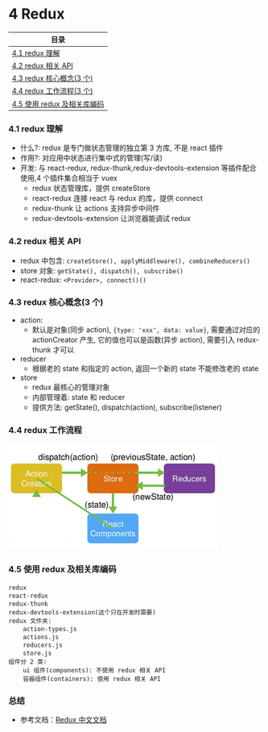 # <a id="list-four">4 Redux</a>

| 目录                                      |
| ----------------------------------------- |
| [4.1 redux 理解](#four-one)               |
| [4.2 redux 相关 API](#four-two)           |
| [4.3 redux 核心概念(3 个)](#four-three)   |
| [4.4 redux 工作流程(3 个)](#four-four)    |
| [4.5 使用 redux 及相关库编码](#four-five) |

### <a id="four-one" class='part-part'>4.1 redux 理解</a>

- 什么?: redux 是专门做状态管理的独立第 3 方库, 不是 react 插件
- 作用?: 对应用中状态进行集中式的管理(写/读)
- 开发: 与 react-redux, redux-thunk,redux-devtools-extension 等插件配合使用,4 个插件集合相当于 vuex
  - redux 状态管理库，提供 createStore
  - react-redux 连接 react 与 redux 的库，提供 connect
  - redux-thunk 让 actions 支持异步中间件
  - redux-devtools-extension 让浏览器能调试 redux

### <a id="four-two" class='part-part'>4.2 redux 相关 API</a>

- redux 中包含: `createStore(), applyMiddleware(), combineReducers()`
- store 对象: `getState(), dispatch(), subscribe()`
- react-redux: `<Provider>, connect()()`

### <a id="four-three" class='part-part'>4.3 redux 核心概念(3 个)</a>

- action:
  - 默认是对象(同步 action), `{type: 'xxx', data: value}`, 需要通过对应的 actionCreator 产生,
    它的值也可以是函数(异步 action), 需要引入 redux-thunk 才可以
- reducer
  - 根据老的 state 和指定的 action, 返回一个新的 state
    不能修改老的 state
- store
  - redux 最核心的管理对象
  - 内部管理着: state 和 reducer
  - 提供方法: getState(), dispatch(action), subscribe(listener)

### <a id="four-four" class='part-part'>4.4 redux 工作流程</a>

![工作流程](./images/redux_work-flow.png)

### <a id="four-five" class='part-part'>4.5 使用 redux 及相关库编码</a>

```
redux
react-redux
redux-thunk
redux-devtools-extension(这个只在开发时需要)
redux 文件夹:
    action-types.js
    actions.js
    reducers.js
    store.js
组件分 2 类:
    ui 组件(components): 不使用 redux 相关 API
    容器组件(containers): 使用 redux 相关 API
```

### 总结

- 参考文档：[Redux 中文文档](https://www.redux.org.cn/)
